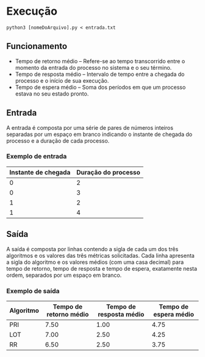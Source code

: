 # Execução
`python3 [nomeDoArquivo].py < entrada.txt`

## Funcionamento
* Tempo de retorno médio – Refere-se ao tempo transcorrido entre o momento da entrada do processo no sistema e o seu término.
* Tempo de resposta médio – Intervalo de tempo entre a chegada do processo e o início de sua execução.
* Tempo de espera médio – Soma dos períodos em que um processo estava no seu estado pronto.

## Entrada
A entrada é composta por uma série de pares de números inteiros separadas por um espaço em branco indicando o instante de chegada do processo e a duração de cada processo.

### Exemplo de entrada

Instante de chegada | Duração do processo
-- | --
0 | 2
0 | 3
1 | 2
1 | 4

## Saída
A saída é composta por linhas contendo a sigla de cada um dos três algoritmos e os valores das
três métricas solicitadas. Cada linha apresenta a sigla do algoritmo e os valores médios (com
uma casa decimal) para tempo de retorno, tempo de resposta e tempo de espera, exatamente
nesta ordem, separados por um espaço em branco.

### Exemplo de saída

Algoritmo | Tempo de retorno médio | Tempo de resposta médio | Tempo de espera médio |
-- | -- | -- | -- |
PRI | 7.50 | 1.00 | 4.75 |
LOT | 7.00 | 2.50 | 4.25 |
RR | 6.50 | 2.50 | 3.75 |
